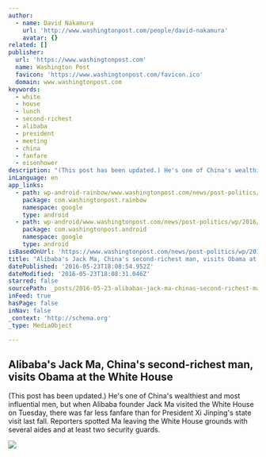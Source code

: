 ```yaml
---
author:
  - name: David Nakamura
    url: 'http://www.washingtonpost.com/people/david-nakamura'
    avatar: {}
related: []
publisher:
  url: 'https://www.washingtonpost.com'
  name: Washington Post
  favicon: 'https://www.washingtonpost.com/favicon.ico'
  domain: www.washingtonpost.com
keywords:
  - white
  - house
  - lunch
  - second-richest
  - alibaba
  - president
  - meeting
  - china
  - fanfare
  - eisenhower
description: "(This post has been updated.) He's one of China's wealthiest and most influential men, but when Alibaba founder Jack Ma visited the White House on Tuesday, there was far less fanfare than for President Xi Jinping's state visit last fall. Reporters spotted Ma leaving the White House grounds with several aides and at least two security guards."
inLanguage: en
app_links:
  - path: wp-android-rainbow/www.washingtonpost.com/news/post-politics/wp/2016/05/17/alibabas-jack-ma-chinas-second-richest-man-visits-white-house/
    package: com.washingtonpost.rainbow
    namespace: google
    type: android
  - path: wp-android/www.washingtonpost.com/news/post-politics/wp/2016/05/17/alibabas-jack-ma-chinas-second-richest-man-visits-white-house/
    package: com.washingtonpost.android
    namespace: google
    type: android
isBasedOnUrl: 'https://www.washingtonpost.com/news/post-politics/wp/2016/05/17/alibabas-jack-ma-chinas-second-richest-man-visits-white-house/'
title: "Alibaba's Jack Ma, China's second-richest man, visits Obama at the White House"
datePublished: '2016-05-23T18:08:54.952Z'
dateModified: '2016-05-23T18:08:31.046Z'
starred: false
sourcePath: _posts/2016-05-23-alibabas-jack-ma-chinas-second-richest-man-visits-obama.md
inFeed: true
hasPage: false
inNav: false
_context: 'http://schema.org'
_type: MediaObject

---
```

<article style=""><h1>Alibaba's Jack Ma, China's second-richest man, visits Obama at the White House</h1><p>(This post has been updated.) He's one of China's wealthiest and most influential men, but when Alibaba founder Jack Ma visited the White House on Tuesday, there was far less fanfare than for President Xi Jinping's state visit last fall. Reporters spotted Ma leaving the White House grounds with several aides and at least two security guards.</p><img src="https://img.washingtonpost.com/rf/image_1484w/2010-2019/WashingtonPost/2014/11/09/National-Politics/Images/2014-10-17T173738Z_01_WAS307_RTRIDSP_3_USA-OBAMA.jpg" /></article>
